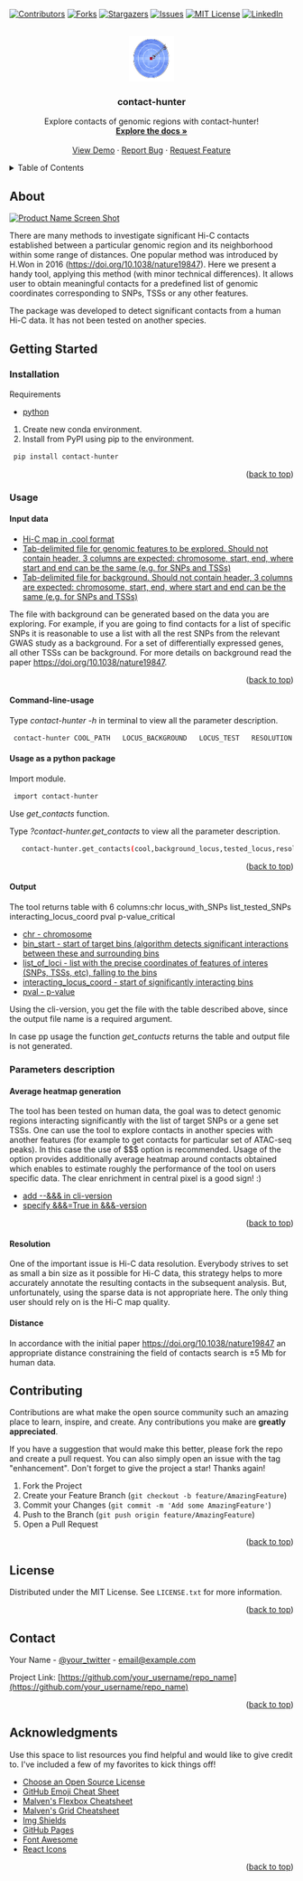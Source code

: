 <div id="top"></div>
<!--
*** Thanks for checking out the contact-hunter. If you have a suggestion
*** that would make this better, please fork the repo and create a pull request
*** or simply open an issue with the tag "enhancement".
-->



<!-- PROJECT SHIELDS -->
<!--
*** I'm using markdown "reference style" links for readability.
*** Reference links are enclosed in brackets [ ] instead of parentheses ( ).
*** See the bottom of this document for the declaration of the reference variables
*** for contributors-url, forks-url, etc. This is an optional, concise syntax you may use.
*** https://www.markdownguide.org/basic-syntax/#reference-style-links
-->
[![Contributors][contributors-shield]][contributors-url]
[![Forks][forks-shield]][forks-url]
[![Stargazers][stars-shield]][stars-url]
[![Issues][issues-shield]][issues-url]
[![MIT License][license-shield]][license-url]
[![LinkedIn][linkedin-shield]][linkedin-url]



<!-- PROJECT LOGO -->
<br />
<div align="center">
  <a href="https://github.com/Khrameeva-Lab/contact-hunter">
    <img src="images/logo.png" alt="Logo" width="80" height="80">
  </a>

  <h3 align="center">contact-hunter</h3>

  <p align="center">
    Explore contacts of genomic regions with contact-hunter!
    <br />
    <a href="https://github.com/Khrameeva-Lab/contact-hunter"><strong>Explore the docs »</strong></a>
    <br />
    <br />
    <a href="https://github.com/Khrameeva-Lab/contact-hunter">View Demo</a>
    ·
    <a href="https://github.com/Khrameeva-Lab/contact-hunter/issues">Report Bug</a>
    ·
    <a href="https://github.com/Khrameeva-Lab/contact-hunter/issues">Request Feature</a>
  </p>
</div>



<!-- TABLE OF CONTENTS -->

<details>
  <summary>Table of Contents</summary>
  <ul>
    <li>
      <a href="#about">About</a>
    </li>
    <li>
      <a href="#getting-started">Getting Started</a>
    <ul> 
        <li><a href="#installation">Installation</a></li>
        <li><a href="#usage">Usage</a></li>
    <ul>
        <li><a href="#input data">input data</a></li>
        <li><a href="#command-line-usage">command-line-usage</a></li>
        <li><a href="usage as a python package">use as python package</a></li>
        <li><a href="#output">output</a></li>
        </ul> 
       <li><a href="#Parameters description">Parameters description</a></li>
        <ul>
          <li><a href="#average heatmap generation">average heatmap generation</a></li>
          <li><a href="#resolution">resolution</a></li>
          <li><a href="#distance">distance</a></li>
        </ul> 
   </ul>
     </li>  
        <li><a href="#contributing">Contributing</a></li>
        <li><a href="#license">License</a></li>
        <li><a href="#contact">Contact</a></li>
     
  </ul>
</details>



<!-- ABOUT THE PROJECT -->
## About 

[![Product Name Screen Shot][product-screenshot]](https://example.com)

There are many methods to investigate significant Hi-C contacts established between a particular genomic region and its neighborhood within some range of distances. One popular method was introduced by H.Won in 2016 (https://doi.org/10.1038/nature19847). Here we present a handy tool, applying this method (with minor technical differences). It allows user to obtain meaningful contacts for a predefined list of genomic coordinates corresponding to SNPs, TSSs or any other features.

The package was developed to detect significant contacts from a human Hi-C data. It has not been tested on another species.


<!-- GETTING STARTED -->
## Getting Started

### Installation
Requirements
        <ul>
          <li><a href="#python">python</a></li>
        </ul> 

1. Create new conda environment. 
2. Install from PyPI using pip to the environment.
  ```sh
   pip install contact-hunter
   ```
<p align="right">(<a href="#top">back to top</a>)</p>



<!-- USAGE EXAMPLES -->
### Usage

#### Input data
<ul>
          <li><a href="#Hi-C">Hi-C map in .cool format </a></li>
          <li><a href="#list-of-locus"> Tab-delimited file for genomic features to be explored. Should not contain header, 3 columns are expected: chromosome, start, end, where start and end can be the same (e.g. for SNPs and TSSs) </a></li>
           <li><a href="#list-of-back-locus"> Tab-delimited file for background. Should not contain header, 3 columns are expected: chromosome, start, end, where start and end can be the same (e.g. for SNPs and TSSs) </a></li>
       </ul> 
       
   The file with background can be generated based on the data you are exploring. For example, if you are going to find contacts for a list of specific SNPs it is reasonable to use a list with all the rest SNPs from the relevant GWAS study as a background. For a set of differentially expressed genes, all other TSSs can be background. For more details on background read the paper https://doi.org/10.1038/nature19847.
<p align="right">(<a href="#top">back to top</a>)</p>


#### Command-line-usage
Type  _contact-hunter  -h_   in terminal to view all the parameter description.
  ```sh
   contact-hunter COOL_PATH   LOCUS_BACKGROUND   LOCUS_TEST   RESOLUTION   DISTANCE   RESULTS_FILE
   ```
#### Usage as a python package
Import module.
  ```sh
   import contact-hunter
   ```
 Use _get_contacts_ function.
 
 Type  _?contact-hunter.get_contacts_  to view all the parameter description.

```sh
   contact-hunter.get_contacts(cool,background_locus,tested_locus,resolution,distance)
   ```

<p align="right">(<a href="#top">back to top</a>)</p>

#### Output 
The tool returns table with 6 columns:chr     locus_with_SNPs list_tested_SNPs        interacting_locus_coord pval    p-value_critical
        <ul>
          <li><a href="#chr">chr - chromosome</a></li>
          <li><a href="#bin_tested">bin_start - start of target bins (algorithm detects significant interactions between these and surrounding bins</a></li>
          <li><a href="#list_of_points">list_of_loci - list with the precise coordinates of features of interes (SNPs, TSSs, etc), falling to the bins</a></li>
          <li><a href="#interacting_locus_coord">interacting_locus_coord - start of significantly interacting bins</a></li>
          <li><a href="#pval">pval - p-value</a></li>

</ul> 

Using the cli-version, you get the file with the table described above, since the output file name is a required argument.

In case pp usage the function _get_contucts_ returns the table and output file is not generated.



### Parameters description

#### Average heatmap generation

The tool has been tested on human data, the goal was to detect genomic regions interacting significantly with the list of target SNPs or a gene set TSSs. One can use the tool to explore contacts in another species with another features (for example to get contacts for particular set of ATAC-seq peaks). In this case the use of $$$ option is recommended. Usage of the option provides additionally average heatmap around contacts obtained which enables to estimate roughly the performance of the tool on users specific data. The clear enrichment in central pixel is a good sign! :)
 <ul>
          <li><a href="#cli_avr_heatmap">add --&&& in cli-version</a></li>
          <li><a href="#jupyter_avr_heatmap">specify &&&=True in &&&-version</a></li>
 </ul> 
<p align="right">(<a href="#top">back to top</a>)</p> 

#### Resolution

One of the important issue is Hi-C data resolution. Everybody strives to set as small a bin size as it possible for Hi-C data, this strategy helps to more accurately annotate the resulting contacts in the subsequent analysis. But, unfortunately, using the sparse data is not appropriate here. The only thing user should rely on is the Hi-C map quality.  

#### Distance 
In accordance with the initial paper https://doi.org/10.1038/nature19847 an appropriate distance constraining the field of contacts search is ±5 Mb for human data. 



<!-- CONTRIBUTING -->
## Contributing

Contributions are what make the open source community such an amazing place to learn, inspire, and create. Any contributions you make are **greatly appreciated**.

If you have a suggestion that would make this better, please fork the repo and create a pull request. You can also simply open an issue with the tag "enhancement".
Don't forget to give the project a star! Thanks again!

1. Fork the Project
2. Create your Feature Branch (`git checkout -b feature/AmazingFeature`)
3. Commit your Changes (`git commit -m 'Add some AmazingFeature'`)
4. Push to the Branch (`git push origin feature/AmazingFeature`)
5. Open a Pull Request

<p align="right">(<a href="#top">back to top</a>)</p>



<!-- LICENSE -->
## License

Distributed under the MIT License. See `LICENSE.txt` for more information.

<p align="right">(<a href="#top">back to top</a>)</p>



<!-- CONTACT -->
## Contact

Your Name - [@your_twitter](https://twitter.com/your_username) - email@example.com

Project Link: [https://github.com/your_username/repo_name](https://github.com/your_username/repo_name)

<p align="right">(<a href="#top">back to top</a>)</p>



<!-- ACKNOWLEDGMENTS -->
## Acknowledgments

Use this space to list resources you find helpful and would like to give credit to. I've included a few of my favorites to kick things off!

* [Choose an Open Source License](https://choosealicense.com)
* [GitHub Emoji Cheat Sheet](https://www.webpagefx.com/tools/emoji-cheat-sheet)
* [Malven's Flexbox Cheatsheet](https://flexbox.malven.co/)
* [Malven's Grid Cheatsheet](https://grid.malven.co/)
* [Img Shields](https://shields.io)
* [GitHub Pages](https://pages.github.com)
* [Font Awesome](https://fontawesome.com)
* [React Icons](https://react-icons.github.io/react-icons/search)

<p align="right">(<a href="#top">back to top</a>)</p>



<!-- MARKDOWN LINKS & IMAGES -->
<!-- https://www.markdownguide.org/basic-syntax/#reference-style-links -->
[contributors-shield]: https://img.shields.io/github/contributors/othneildrew/Best-README-Template.svg?style=for-the-badge
[contributors-url]: https://github.com/othneildrew/Best-README-Template/graphs/contributors
[forks-shield]: https://img.shields.io/github/forks/othneildrew/Best-README-Template.svg?style=for-the-badge
[forks-url]: https://github.com/othneildrew/Best-README-Template/network/members
[stars-shield]: https://img.shields.io/github/stars/othneildrew/Best-README-Template.svg?style=for-the-badge
[stars-url]: https://github.com/othneildrew/Best-README-Template/stargazers
[issues-shield]: https://img.shields.io/github/issues/othneildrew/Best-README-Template.svg?style=for-the-badge
[issues-url]: https://github.com/othneildrew/Best-README-Template/issues
[license-shield]: https://img.shields.io/github/license/othneildrew/Best-README-Template.svg?style=for-the-badge
[license-url]: https://github.com/othneildrew/Best-README-Template/blob/master/LICENSE.txt
[linkedin-shield]: https://img.shields.io/badge/-LinkedIn-black.svg?style=for-the-badge&logo=linkedin&colorB=555
[linkedin-url]: https://linkedin.com/in/othneildrew
[product-screenshot]: images/screenshot.png
